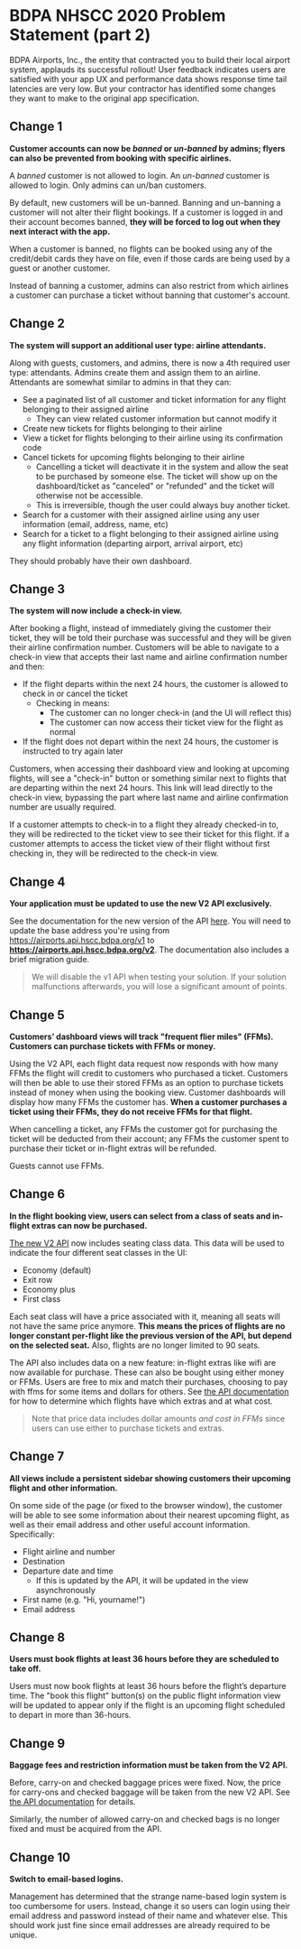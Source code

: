 # BDPA NHSCC 2020 Problem Statement (part 2)

BDPA Airports, Inc., the entity that contracted you to build their local airport
system, applauds its successful rollout! User feedback indicates users are
satisfied with your app UX and performance data shows response time tail
latencies are very low. But your contractor has identified some changes they
want to make to the original app specification.

## Change 1

**Customer accounts can now be _banned_ or _un-banned_ by admins; flyers can
also be prevented from booking with specific airlines.**

A _banned_ customer is not allowed to login. An _un-banned_ customer is allowed
to login. Only admins can un/ban customers.

By default, new customers will be un-banned. Banning and un-banning a customer
will not alter their flight bookings. If a customer is logged in and their
account becomes banned, **they will be forced to log out when they next interact
with the app.**

When a customer is banned, no flights can be booked using any of the
credit/debit cards they have on file, even if those cards are being used by a
guest or another customer.

Instead of banning a customer, admins can also restrict from which airlines a
customer can purchase a ticket without banning that customer's account.

## Change 2

**The system will support an additional user type: airline attendants.**

Along with guests, customers, and admins, there is now a 4th required user type:
attendants. Admins create them and assign them to an airline. Attendants are
somewhat similar to admins in that they can:

- See a paginated list of all customer and ticket information for any flight
  belonging to their assigned airline
  - They can view related customer information but cannot modify it
- Create new tickets for flights belonging to their airline
- View a ticket for flights belonging to their airline using its confirmation
  code
- Cancel tickets for upcoming flights belonging to their airline
  - Cancelling a ticket will deactivate it in the system and allow the seat to
    be purchased by someone else. The ticket will show up on the
    dashboard/ticket as "canceled" or "refunded" and the ticket will otherwise
    not be accessible.
  - This is irreversible, though the user could always buy another ticket.
- Search for a customer with their assigned airline using any user information
  (email, address, name, etc)
- Search for a ticket to a flight belonging to their assigned airline using any
  flight information (departing airport, arrival airport, etc)

They should probably have their own dashboard.

## Change 3

**The system will now include a check-in view.**

After booking a flight, instead of immediately giving the customer their ticket,
they will be told their purchase was successful and they will be given their
airline confirmation number. Customers will be able to navigate to a check-in
view that accepts their last name and airline confirmation number and then:

- If the flight departs within the next 24 hours, the customer is allowed to
  check in or cancel the ticket
  - Checking in means:
    - The customer can no longer check-in (and the UI will reflect this)
    - The customer can now access their ticket view for the flight as normal
- If the flight does not depart within the next 24 hours, the customer is
  instructed to try again later

Customers, when accessing their dashboard view and looking at upcoming flights,
will see a "check-in" button or something similar next to flights that are
departing within the next 24 hours. This link will lead directly to the check-in
view, bypassing the part where last name and airline confirmation number are
usually required.

If a customer attempts to check-in to a flight they already checked-in to, they
will be redirected to the ticket view to see their ticket for this flight. If a
customer attempts to access the ticket view of their flight without first
checking in, they will be redirected to the check-in view.

## Change 4

**Your application must be updated to use the new V2 API exclusively.**

See the documentation for the new version of the API
[here](https://hscc210ff8c0.docs.apiary.io). You will need to update the base
address you're using from https://airports.api.hscc.bdpa.org/v1 to
**https://airports.api.hscc.bdpa.org/v2**. The documentation also includes a
brief migration guide.

> We will disable the v1 API when testing your solution. If your solution
> malfunctions afterwards, you will lose a significant amount of points.

## Change 5

**Customers’ dashboard views will track "frequent flier miles" (FFMs). Customers
can purchase tickets with FFMs or money.**

Using the V2 API, each flight data request now responds with how many FFMs the
flight will credit to customers who purchased a ticket. Customers will then be
able to use their stored FFMs as an option to purchase tickets instead of money
when using the booking view. Customer dashboards will display how many FFMs the
customer has. **When a customer purchases a ticket using their FFMs, they do not
receive FFMs for that flight.**

When cancelling a ticket, any FFMs the customer got for purchasing the ticket
will be deducted from their account; any FFMs the customer spent to purchase
their ticket or in-flight extras will be refunded.

Guests cannot use FFMs.

## Change 6

**In the flight booking view, users can select from a class of seats and
in-flight extras can now be purchased.**

[The new V2 API](https://hscc210ff8c0.docs.apiary.io) now includes seating class
data. This data will be used to indicate the four different seat classes in the
UI:

- Economy (default)
- Exit row
- Economy plus
- First class

Each seat class will have a price associated with it, meaning all seats will not
have the same price anymore. **This means the prices of flights are no longer
constant per-flight like the previous version of the API, but depend on the
selected seat.** Also, flights are no longer limited to 90 seats.

The API also includes data on a new feature: in-flight extras like wifi are now
available for purchase. These can also be bought using either money or FFMs.
Users are free to mix and match their purchases, choosing to pay with ffms for
some items and dollars for others. See
[the API documentation](https://hscc210ff8c0.docs.apiary.io) for how to
determine which flights have which extras and at what cost.

> Note that price data includes dollar amounts _and cost in FFMs_ since users
> can use either to purchase tickets and extras.

## Change 7

**All views include a persistent sidebar showing customers their upcoming flight
and other information.**

On some side of the page (or fixed to the browser window), the customer will be
able to see some information about their nearest upcoming flight, as well as
their email address and other useful account information. Specifically:

- Flight airline and number
- Destination
- Departure date and time
  - If this is updated by the API, it will be updated in the view asynchronously
- First name (e.g. "Hi, yourname!")
- Email address

## Change 8

**Users must book flights at least 36 hours before they are scheduled to take
off.**

Users must now book flights at least 36 hours before the flight’s departure
time. The "book this flight" button(s) on the public flight information view
will be updated to appear only if the flight is an upcoming flight scheduled to
depart in more than 36-hours.

## Change 9

**Baggage fees and restriction information must be taken from the V2 API.**

Before, carry-on and checked baggage prices were fixed. Now, the price for
carry-ons and checked baggage will be taken from the new V2 API. See
[the API documentation](https://hscc210ff8c0.docs.apiary.io) for details.

Similarly, the number of allowed carry-on and checked bags is no longer fixed
and must be acquired from the API.

## Change 10

**Switch to email-based logins.**

Management has determined that the strange name-based login system is too
cumbersome for users. Instead, change it so users can login using their email
address and password instead of their name and whatever else. This should work
just fine since email addresses are already required to be unique.
